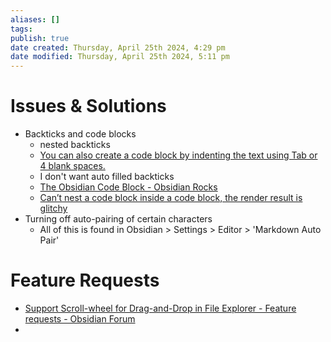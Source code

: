 ```yaml
---
aliases: []
tags: 
publish: true
date created: Thursday, April 25th 2024, 4:29 pm
date modified: Thursday, April 25th 2024, 5:11 pm
---
```


# Issues & Solutions
- Backticks and code blocks
	- nested backticks
	- [You can also create a code block by indenting the text using Tab or 4 blank spaces.](https://help.obsidian.md/Editing+and+formatting/Basic+formatting+syntax#Code)
	- I don't want auto filled backticks
	- [The Obsidian Code Block - Obsidian Rocks](https://obsidian.rocks/the-obsidian-code-block/)
	- [Can’t nest a code block inside a code block, the render result is glitchy](https://forum.obsidian.md/t/allow-nested-code-blocks-allow-triple-backticks-in-code-blocks-rendering-result/60565) 
- Turning off auto-pairing of certain characters
	- All of this is found in Obsidian > Settings > Editor > 'Markdown Auto Pair'
# Feature Requests
- [Support Scroll-wheel for Drag-and-Drop in File Explorer - Feature requests - Obsidian Forum](https://forum.obsidian.md/t/support-scroll-wheel-for-drag-and-drop-in-file-explorer/19444)
- 